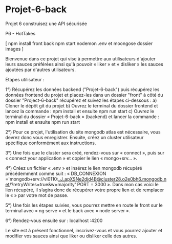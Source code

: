 # Projet-6-back

Projet 6 construisez une API sécurisée 

P6 - HotTakes

[ npm install front back npm start nodemon .env et moongose dossier images ]

Bienvenue dans ce projet qui vise à permettre aux utilisateurs d'ajouter leurs sauces préférées ainsi qu'à pouvoir « liker » et « disliker » les sauces ajoutées par d'autres utilisateurs.

Étapes utilisateur :

1°) Récupérez les données backend ("Projet-6-back") puis récupérez les données frontend du projet et placez-les dans un dossier "front" à côté du dossier "Project-6-back" récupérez et suivez les étapes ci-dessous :
    a)	Cloner le dépôt git du projet 
    b)	Ouvrez le terminal du dossier frontend et lancez la commande : npm install et ensuite npm run start
    c)	Ouvrez le terminal du dossier « Projet-6-back » (backend) et lancer la commande : npm install et ensuite npm run start

2°) Pour ce projet, l'utilisation du site mongodb atlas est nécessaire, vous devrez donc vous enregistrer. Ensuite, créez un cluster utilisateur spécifique conformément aux instructions.

3°) Une fois que le cluster sera créé, rendez-vous sur « connect », puis  sur « connect your application » et copier le lien « mongo+srv… ».

4°) Créez un fichier « .env » et insérez le lien mongodb récupéré précédemment comme suit :
« DB_CONNEXION ='mongodb+srv://vl0110:_J_apXSNe2djd4B@cluster28.o2e0bh6.mongodb.net/?retryWrites=true&w=majority'
PORT = 3000 ».
Dans mon cas voici le lien récupéré, il s’agira donc de récupérer votre propre lien et de remplacer le « <password> » par votre mot de passe.

5°) Une fois les étapes suivies, vous pourrez mettre en route le front sur le terminal avec « ng serve » et le back avec « node server ».

6°) Rendez-vous ensuite sur : localhost :4200

Le site est à présent fonctionnel, inscrivez-vous et vous pourrez ajouter et modifier vos sauces ainsi que liker ou disliker celle des autres.

